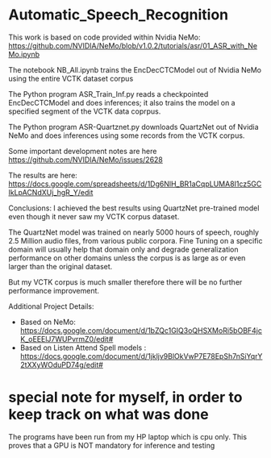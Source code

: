 # Automatic_Speech_Recognition

This work is based on code provided within Nvidia NeMo: https://github.com/NVIDIA/NeMo/blob/v1.0.2/tutorials/asr/01_ASR_with_NeMo.ipynb

The notebook NB_All.ipynb trains the EncDecCTCModel out of Nvidia NeMo using the entire VCTK dataset corpus 

The Python program ASR_Train_Inf.py reads a checkpointed  EncDecCTCModel and does inferences; it also trains the model on a specified segment of 
the VCTK data coprpus.

The Python program ASR-Quartznet.py downloads QuartzNet out of Nvidia NeMo and does inferences using some records from the VCTK corpus. 

Some important development notes are here https://github.com/NVIDIA/NeMo/issues/2628

The results are here: https://docs.google.com/spreadsheets/d/1Dg6NlH_BR1aCqpLUMA8I1cz5GCIkLpACNdXUj_hgR_Y/edit

Conclusions:
I achieved the best results using QuartzNet pre-trained model even though it never saw my VCTK corpus dataset. 

The QuartzNet model was trained on nearly 5000 hours of speech, roughly 2.5 Million audio files, from various public corpora. 
Fine Tuning on a specific domain will usually help that domain only and degrade generalization performance on other domains 
unless the corpus is as large as or even larger than the original dataset.

But my VCTK corpus is much smaller therefore there will be no further performance improvement.

Additional Project Details:
- Based on NeMo: https://docs.google.com/document/d/1bZQc1GIQ3oQHSXMoRi5bOBF4jcK_oEEElJ7WUPvrmZ0/edit#
- Based on Listen Attend Spell models : https://docs.google.com/document/d/1jkljv9BlOkVwP7E78EpSh7nSiYqrY2tXXyWOduPD74g/edit#

# special note for myself, in order to keep track on what was done
The programs have been run from my HP laptop which is cpu only. This proves that a GPU is NOT mandatory for inference and testing

